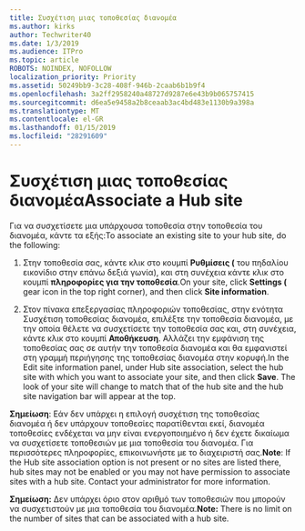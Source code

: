 ```yaml
---
title: Συσχέτιση μιας τοποθεσίας διανομέα
ms.author: kirks
author: Techwriter40
ms.date: 1/3/2019
ms.audience: ITPro
ms.topic: article
ROBOTS: NOINDEX, NOFOLLOW
localization_priority: Priority
ms.assetid: 50249bb9-3c28-408f-946b-2caab6b1b9f4
ms.openlocfilehash: 3a2ff2958240a48727d9287e6e43b9b065757415
ms.sourcegitcommit: d6ea5e9458a2b8ceaab3ac4bd483e1130b9a398a
ms.translationtype: MT
ms.contentlocale: el-GR
ms.lasthandoff: 01/15/2019
ms.locfileid: "28291609"
---
```

# <a name="associate-a-hub-site"></a><span data-ttu-id="653ec-102">Συσχέτιση μιας τοποθεσίας διανομέα</span><span class="sxs-lookup"><span data-stu-id="653ec-102">Associate a Hub site</span></span>

<span data-ttu-id="653ec-103">Για να συσχετίσετε μια υπάρχουσα τοποθεσία στην τοποθεσία του διανομέα, κάντε τα εξής:</span><span class="sxs-lookup"><span data-stu-id="653ec-103">To associate an existing site to your hub site, do the following:</span></span>
  
1. <span data-ttu-id="653ec-104">Στην τοποθεσία σας, κάντε κλικ στο κουμπί **Ρυθμίσεις (** του πηδαλίου εικονίδιο στην επάνω δεξιά γωνία), και στη συνέχεια κάντε κλικ στο κουμπί **πληροφορίες για την τοποθεσία**.</span><span class="sxs-lookup"><span data-stu-id="653ec-104">On your site, click **Settings (** gear icon in the top right corner), and then click **Site information**.</span></span> 
    
2. <span data-ttu-id="653ec-p101">Στον πίνακα επεξεργασίας πληροφοριών τοποθεσίας, στην ενότητα Συσχέτιση τοποθεσίας διανομέα, επιλέξτε την τοποθεσία διανομέα, με την οποία θέλετε να συσχετίσετε την τοποθεσία σας και, στη συνέχεια, κάντε κλικ στο κουμπί **Αποθήκευση**. Αλλάζει την εμφάνιση της τοποθεσίας σας σε αυτήν την τοποθεσία διανομέα και θα εμφανιστεί στη γραμμή περιήγησης της τοποθεσίας διανομέα στην κορυφή.</span><span class="sxs-lookup"><span data-stu-id="653ec-p101">In the Edit site information panel, under Hub site association, select the hub site with which you want to associate your site, and then click **Save**. The look of your site will change to match that of the hub site and the hub site navigation bar will appear at the top.</span></span> 
    
 <span data-ttu-id="653ec-p102">**Σημείωση**: Εάν δεν υπάρχει η επιλογή συσχέτιση της τοποθεσίας διανομέα ή δεν υπάρχουν τοποθεσίες παρατίθενται εκεί, διανομέα τοποθεσίες ενδέχεται να μην είναι ενεργοποιημένο ή δεν έχετε δικαίωμα να συσχετίσετε τοποθεσιών με μια τοποθεσία του διανομέα. Για περισσότερες πληροφορίες, επικοινωνήστε με το διαχειριστή σας.</span><span class="sxs-lookup"><span data-stu-id="653ec-p102">**Note**: If the Hub site association option is not present or no sites are listed there, hub sites may not be enabled or you may not have permission to associate sites with a hub site. Contact your administrator for more information.</span></span> 
  
 <span data-ttu-id="653ec-109">**Σημείωση:** Δεν υπάρχει όριο στον αριθμό των τοποθεσιών που μπορούν να συσχετιστούν με μια τοποθεσία του διανομέα.</span><span class="sxs-lookup"><span data-stu-id="653ec-109">**Note:** There is no limit on the number of sites that can be associated with a hub site.</span></span> 
  

